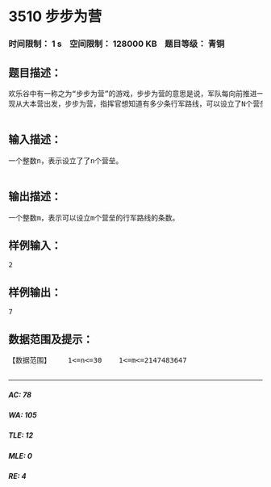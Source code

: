 # 3510 步步为营   
### 时间限制： 1 s&nbsp;&nbsp;&nbsp;&nbsp;空间限制： 128000 KB&nbsp;&nbsp;&nbsp;&nbsp;题目等级： 青铜  
## 题目描述：  

<pre>
欢乐谷中有一称之为“步步为营”的游戏，步步为营的意思是说，军队每向前推进一步就设下一所营垒，形容防守严密，行动谨慎。为了占领更多的阵地，指挥官要求部队只能向前方、右侧、左侧突破，不得向后方撤退或原路返回，军令如山，违者格杀勿论。  
现从大本营出发，步步为营，指挥官想知道有多少条行军路线，可以设立了N个营垒，N个营垒是不含大本营的。     

</pre>
  
  
## 输入描述：  

<pre>
一个整数n，表示设立了了n个营垒。   

</pre>
  
  
## 输出描述：  

<pre>
一个整数m，表示可以设立m个营垒的行军路线的条数。
</pre>
  
  
## 样例输入：  

<pre>
2
</pre>
  
  
## 样例输出：  

<pre>
7
</pre>
  
  
## 数据范围及提示：  

<pre>
【数据范围】    1<=n<=30    1<=m<=2147483647  

</pre>
  
  
***  

##### AC: 78  
##### WA: 105  
##### TLE: 12  
##### MLE: 0  
##### RE: 4  
